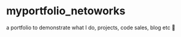 # myportfolio_netoworks
a portfolio to demonstrate what I do, projects, code sales, blog etc :call_me_hand:
